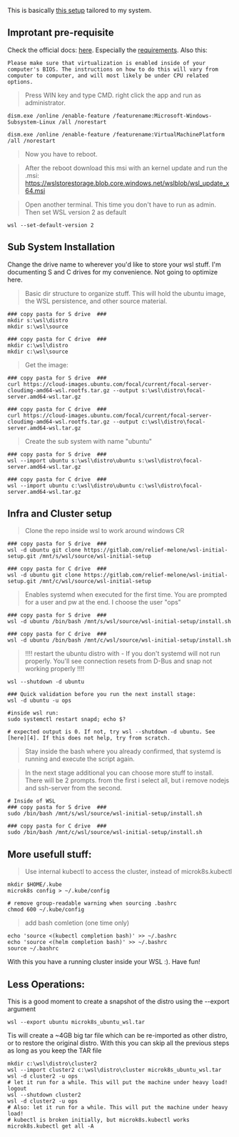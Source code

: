 This is basically [this setup][1] tailored to my system.  

## Improtant pre-requisite

Check the official docs: [here][2]. Especially the [requirements][3]. Also this:
```
Please make sure that virtualization is enabled inside of your computer's BIOS. The instructions on how to do this will vary from computer to computer, and will most likely be under CPU related options.
```
 
> Press WIN key and type CMD. right click the app and run as administrator.
```
dism.exe /online /enable-feature /featurename:Microsoft-Windows-Subsystem-Linux /all /norestart

dism.exe /online /enable-feature /featurename:VirtualMachinePlatform /all /norestart
```
> Now you have to reboot.  

> After the reboot download this msi with an kernel update and run the .msi: https://wslstorestorage.blob.core.windows.net/wslblob/wsl_update_x64.msi

> Open another terminal. This time you don't have to run as admin. Then set WSL version 2 as default
```
wsl --set-default-version 2
```

## Sub System Installation
Change the drive name to wherever you'd like to store your wsl stuff. I'm documenting S and C drives for my convenience. Not going to optimize here.

> Basic dir structure to organize stuff. This will hold the ubuntu image, the WSL persistence, and other source material. 
```
### copy pasta for S drive  ###
mkdir s:\wsl\distro
mkdir s:\wsl\source

### copy pasta for C drive  ###
mkdir c:\wsl\distro
mkdir c:\wsl\source

```
> Get the image:
```
### copy pasta for S drive  ###
curl https://cloud-images.ubuntu.com/focal/current/focal-server-cloudimg-amd64-wsl.rootfs.tar.gz --output s:\wsl\distro\focal-server.amd64-wsl.tar.gz

### copy pasta for C drive  ###
curl https://cloud-images.ubuntu.com/focal/current/focal-server-cloudimg-amd64-wsl.rootfs.tar.gz --output c:\wsl\distro\focal-server.amd64-wsl.tar.gz
```
> Create the sub system with name "ubuntu"
```
### copy pasta for S drive  ###
wsl --import ubuntu s:\wsl\distro\ubuntu s:\wsl\distro\focal-server.amd64-wsl.tar.gz

### copy pasta for C drive  ###
wsl --import ubuntu c:\wsl\distro\ubuntu c:\wsl\distro\focal-server.amd64-wsl.tar.gz
```

## Infra and Cluster setup
> Clone the repo inside wsl to work around windows CR
```
### copy pasta for S drive  ###
wsl -d ubuntu git clone https://gitlab.com/relief-melone/wsl-initial-setup.git /mnt/s/wsl/source/wsl-initial-setup

### copy pasta for C drive  ###
wsl -d ubuntu git clone https://gitlab.com/relief-melone/wsl-initial-setup.git /mnt/c/wsl/source/wsl-initial-setup
```
> Enables systemd when executed for the first time.  You are prompted for a user and pw at the end. I choose the user "ops"
```
### copy pasta for S drive  ###
wsl -d ubuntu /bin/bash /mnt/s/wsl/source/wsl-initial-setup/install.sh

### copy pasta for C drive  ###
wsl -d ubuntu /bin/bash /mnt/c/wsl/source/wsl-initial-setup/install.sh
```
> !!!! restart the ubuntu distro with - If you don't systemd will not run properly. You'll see connection resets from D-Bus and snap not working properly !!!!
```
wsl --shutdown -d ubuntu

### Quick validation before you run the next install stage:
wsl -d ubuntu -u ops

#inside wsl run:
sudo systemctl restart snapd; echo $?

# expected output is 0. If not, try wsl --shutdown -d ubuntu. See [here][4]. If this does not help, try from scratch.
```
> Stay inside the bash where you already confirmed, that systemd is running and execute the script again.  

> In the next stage additional you can choose more stuff to install. There will be 2 prompts. from the first i select all, but i remove nodejs and ssh-server from the second. 
```
# Inside of WSL
### copy pasta for S drive  ###
sudo /bin/bash /mnt/s/wsl/source/wsl-initial-setup/install.sh

### copy pasta for C drive  ###
sudo /bin/bash /mnt/c/wsl/source/wsl-initial-setup/install.sh
```

## More usefull stuff:
> Use internal kubectl to access the cluster, instead of microk8s.kubectl
```
mkdir $HOME/.kube
microk8s config > ~/.kube/config

# remove group-readable warning when sourcing .bashrc
chmod 600 ~/.kube/config
```
> add bash comletion (one time only)
```
echo 'source <(kubectl completion bash)' >> ~/.bashrc
echo 'source <(helm completion bash)' >> ~/.bashrc
source ~/.bashrc
```

With this you have a running cluster inside your WSL :). Have fun!


## Less Operations:
This is a good moment to create a snapshot of the distro using the --export argument

```
wsl --export ubuntu microk8s_ubuntu_wsl.tar
```
Tis will create a ~4GB big tar file which can be re-imported as other distro, or to restore the original distro. With this you can skip all the previous steps as long as you keep the TAR file

```
mkdir c:\wsl\distro\cluster2
wsl --import cluster2 c:\wsl\distro\cluster microk8s_ubuntu_wsl.tar
wsl -d cluster2 -u ops
# let it run for a while. This will put the machine under heavy load!
logout
wsl --shutdown cluster2
wsl -d cluster2 -u ops
# Also: let it run for a while. This will put the machine under heavy load!
# kubectl is broken initially, but microk8s.kubectl works
microk8s.kubectl get all -A
```





[1]: https://gitlab.com/relief-melone/wsl-initial-setup/-/tree/master
[2]: https://docs.microsoft.com/en-us/windows/wsl/install-win10
[3]: https://docs.microsoft.com/en-us/windows/wsl/install-win10#requirements
[4]: https://superuser.com/a/1556484/1254574